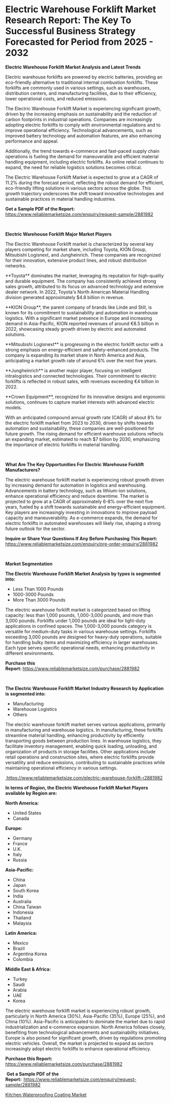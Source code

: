 <p><h1>Electric Warehouse Forklift Market Research Report: The Key To Successful Business Strategy Forecasted for Period from 2025 - 2032</h1></p><p><strong>Electric Warehouse Forklift Market Analysis and Latest Trends</strong></p>
<p><p>Electric warehouse forklifts are powered by electric batteries, providing an eco-friendly alternative to traditional internal combustion forklifts. These forklifts are commonly used in various settings, such as warehouses, distribution centers, and manufacturing facilities, due to their efficiency, lower operational costs, and reduced emissions.</p><p>The Electric Warehouse Forklift Market is experiencing significant growth, driven by the increasing emphasis on sustainability and the reduction of carbon footprints in industrial operations. Companies are increasingly adopting electric forklifts to comply with environmental regulations and to improve operational efficiency. Technological advancements, such as improved battery technology and automation features, are also enhancing performance and appeal.</p><p>Additionally, the trend towards e-commerce and fast-paced supply chain operations is fueling the demand for maneuverable and efficient material handling equipment, including electric forklifts. As online retail continues to expand, the need for reliable logistics solutions becomes critical.</p><p>The Electric Warehouse Forklift Market is expected to grow at a CAGR of 11.2% during the forecast period, reflecting the robust demand for efficient, eco-friendly lifting solutions in various sectors across the globe. This growth trajectory underscores the shift toward innovative technologies and sustainable practices in material handling industries.</p></p>
<p><strong>Get a Sample PDF of the Report:&nbsp;</strong> <a href="https://www.reliablemarketsize.com/enquiry/request-sample/2881982?utm_campaign=2944&utm_medium=2&utm_source=Github&utm_content=ia&utm_term=12032025&utm_id=electric-warehouse-forklift">https://www.reliablemarketsize.com/enquiry/request-sample/2881982</a></p>
<p>&nbsp;</p>
<p><strong>Electric Warehouse Forklift Major Market Players</strong></p>
<p><p>The Electric Warehouse Forklift market is characterized by several key players competing for market share, including Toyota, KION Group, Mitsubishi Logisnext, and Jungheinrich. These companies are recognized for their innovation, extensive product lines, and robust distribution networks.</p><p>**Toyota** dominates the market, leveraging its reputation for high-quality and durable equipment. The company has consistently achieved strong sales growth, attributed to its focus on advanced technology and extensive dealer network. In 2022, Toyota's North American Material Handling division generated approximately $4.8 billion in revenue.</p><p>**KION Group**, the parent company of brands like Linde and Still, is known for its commitment to sustainability and automation in warehouse logistics. With a significant market presence in Europe and increasing demand in Asia-Pacific, KION reported revenues of around €8.5 billion in 2022, showcasing steady growth driven by electric and automated solutions.</p><p>**Mitsubishi Logisnext** is progressing in the electric forklift sector with a strong emphasis on energy-efficient and safety-enhanced products. The company is expanding its market share in North America and Asia, anticipating a market growth rate of around 6% over the next five years.</p><p>**Jungheinrich** is another major player, focusing on intelligent intralogistics and connected technologies. Their commitment to electric forklifts is reflected in robust sales, with revenues exceeding €4 billion in 2022.</p><p>**Crown Equipment**, recognized for its innovative designs and ergonomic solutions, continues to capture market interests with advanced electric models. </p><p>With an anticipated compound annual growth rate (CAGR) of about 8% for the electric forklift market from 2023 to 2030, driven by shifts towards automation and sustainability, these companies are well-positioned for future growth. The rising demand for efficient warehouse solutions reflects an expanding market, estimated to reach $7 billion by 2030, emphasizing the importance of electric forklifts in material handling.</p></p>
<p>&nbsp;</p>
<p><strong>What Are The Key Opportunities For Electric Warehouse Forklift Manufacturers?</strong></p>
<p><p>The electric warehouse forklift market is experiencing robust growth driven by increasing demand for automation in logistics and warehousing. Advancements in battery technology, such as lithium-ion solutions, enhance operational efficiency and reduce downtime. The market is projected to grow at a CAGR of approximately 6-8% over the next five years, fueled by a shift towards sustainable and energy-efficient equipment. Key players are increasingly investing in innovations to improve payload capacity and maneuverability. As e-commerce expands, the demand for electric forklifts in automated warehouses will likely rise, shaping a strong future outlook for the sector.</p></p>
<p><strong>Inquire or Share Your Questions If Any Before Purchasing This Report:</strong> <a href="https://www.reliablemarketsize.com/enquiry/pre-order-enquiry/2881982?utm_campaign=2944&utm_medium=2&utm_source=Github&utm_content=ia&utm_term=12032025&utm_id=electric-warehouse-forklift">https://www.reliablemarketsize.com/enquiry/pre-order-enquiry/2881982</a></p>
<p>&nbsp;</p>
<p><strong>Market Segmentation</strong></p>
<p><strong>The Electric Warehouse Forklift Market Analysis by types is segmented into:</strong></p>
<p><ul><li>Less Than 1000 Pounds</li><li>1000-3000 Pounds</li><li>More Than 3000 Pounds</li></ul></p>
<p><p>The electric warehouse forklift market is categorized based on lifting capacity: less than 1,000 pounds, 1,000-3,000 pounds, and more than 3,000 pounds. Forklifts under 1,000 pounds are ideal for light-duty applications in confined spaces. The 1,000-3,000 pounds category is versatile for medium-duty tasks in various warehouse settings. Forklifts exceeding 3,000 pounds are designed for heavy-duty operations, suitable for handling bulky items and maximizing efficiency in larger warehouses. Each type serves specific operational needs, enhancing productivity in different environments.</p></p>
<p><strong>Purchase this Report:&nbsp;</strong><a href="https://www.reliablemarketsize.com/purchase/2881982?utm_campaign=2944&utm_medium=2&utm_source=Github&utm_content=ia&utm_term=12032025&utm_id=electric-warehouse-forklift">https://www.reliablemarketsize.com/purchase/2881982</a></p>
<p>&nbsp;</p>
<p><strong>The Electric Warehouse Forklift Market Industry Research by Application is segmented into:</strong></p>
<p><ul><li>Manufacturing</li><li>Warehouse Logistics</li><li>Others</li></ul></p>
<p><p>The electric warehouse forklift market serves various applications, primarily in manufacturing and warehouse logistics. In manufacturing, these forklifts streamline material handling, enhancing productivity by efficiently transporting goods between production lines. In warehouse logistics, they facilitate inventory management, enabling quick loading, unloading, and organization of products in storage facilities. Other applications include retail operations and construction sites, where electric forklifts provide versatility and reduce emissions, contributing to sustainable practices while maintaining operational efficiency in various settings.</p></p>
<p><a href="https://www.reliablemarketsize.com/electric-warehouse-forklift-r2881982?utm_campaign=2944&utm_medium=2&utm_source=Github&utm_content=ia&utm_term=12032025&utm_id=electric-warehouse-forklift">&nbsp;https://www.reliablemarketsize.com/electric-warehouse-forklift-r2881982</a></p>
<p><strong>In terms of Region, the Electric Warehouse Forklift Market Players available by Region are:</strong></p>
<p>
    <p> <strong> North America: </strong>
        <ul>
            <li>United States</li>
            <li>Canada</li>
        </ul>
        </p> 
    <p> <strong> Europe: </strong>
        <ul>
            <li>Germany</li>
            <li>France</li>
            <li>U.K.</li>
            <li>Italy</li>
            <li>Russia</li>
        </ul>
        </p> 
    <p> <strong> Asia-Pacific: </strong>
        <ul>
            <li>China</li>
            <li>Japan</li>
            <li>South Korea</li>
            <li>India</li>
            <li>Australia</li>
            <li>China Taiwan</li>
            <li>Indonesia</li>
            <li>Thailand</li>
            <li>Malaysia</li>
        </ul>
        </p> 
    <p> <strong> Latin America: </strong>
        <ul>
            <li>Mexico</li>
            <li>Brazil</li>
            <li>Argentina Korea</li>
            <li>Colombia</li>
        </ul>
        </p> 
    <p> <strong> Middle East & Africa: </strong>
        <ul>
            <li>Turkey</li>
            <li>Saudi</li>
            <li>Arabia</li>
            <li>UAE</li>
            <li>Korea</li>
        </ul>
    </p>
    </p>
<p><p>The electric warehouse forklift market is experiencing robust growth, particularly in North America (30%), Asia-Pacific (35%), Europe (25%), and China (10%). Asia-Pacific is anticipated to dominate the market due to rapid industrialization and e-commerce expansion. North America follows closely, benefiting from technological advancements and sustainability initiatives. Europe is also poised for significant growth, driven by regulations promoting electric vehicles. Overall, the market is projected to expand as sectors increasingly adopt electric forklifts to enhance operational efficiency.</p></p>
<p><strong>Purchase this Report: </strong><a href="https://www.reliablemarketsize.com/purchase/2881982?utm_campaign=2944&utm_medium=2&utm_source=Github&utm_content=ia&utm_term=12032025&utm_id=electric-warehouse-forklift">https://www.reliablemarketsize.com/purchase/2881982</a></p>
<p>&nbsp;<strong>Get a Sample PDF of the Report:&nbsp;&nbsp;</strong><a href="https://www.reliablemarketsize.com/enquiry/request-sample/2881982?utm_campaign=2944&utm_medium=2&utm_source=Github&utm_content=ia&utm_term=12032025&utm_id=electric-warehouse-forklift">https://www.reliablemarketsize.com/enquiry/request-sample/2881982</a></p>
<p><strong></strong></p>
<p><p><a href="https://github.com/ngozudapshi/Market-Research-Report-List-1/blob/main/kitchen-waterproofing-coating-market.md?utm_campaign=2944&utm_medium=2&utm_source=Github&utm_content=ia&utm_term=12032025&utm_id=electric-warehouse-forklift">Kitchen Waterproofing Coating Market</a></p></p>